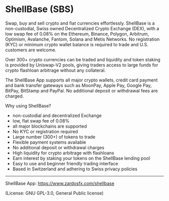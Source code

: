 # ShellBase (SBS)
Swap, buy and sell crypto and fiat currencies effortlessly.
ShellBase is a non-custodial, Swiss owned Decentralized Crypto Exchange (DEX), with a low swap fee of 0.08% on the Ethereum, Binance, Polygon, Arbitrum, Optimism, Avalanche, Fantom, Solana and Metis Networks. No registration (KYC) or minimum crypto wallet balance is required to trade and U.S. customers are welcome. 

Over 300+ crypto currencies can be traded and liquidity and token staking is provided by Uniswap-V2 pools, giving traders access to large funds for crypto flashloan arbitrage without any collateral.

The ShellBase App supports all major crypto wallets, credit card payment and bank transfer gateways such as MoonPay, Apple Pay, Google Pay, BitPay, BitStamp and PayPal. No additional deposit or withdrawal fees are charged.

Why using ShellBase?
- non-custodial and decentralized Exchange
- low, flat swap fee of 0.08%
- all major blockchains are supported
- No KYC or registration required
- Large number (300+) of tokens to trade
- Flexible payment systems available
- No additional deposit or withdrawal charges
- High liquidity for crypto arbitrage with flashloans
- Earn interest by staking your tokens on the ShellBase lending pool
- Easy to use and beginner friendly trading interface
- Based in Switzerland and adhering to Swiss privacy policies

___
ShellBase App: https://www.zardosfx.com/shellbase

(License: GNU GPL-3.0, General Public license)
